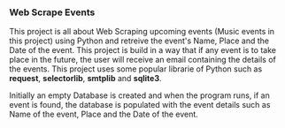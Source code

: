 ### Web Scrape Events

This project is all about Web Scraping upcoming events (Music events in this project) using Python and retreive the event's Name, Place and the Date of the event. This project is build in a way that if any event is to take place in the future, the user will receive an email containing the details of the events.
This project uses some popular librarie of Python such as **request**, **selectorlib**, **smtplib** and **sqlite3**.

Initially an empty Database is created and when the program runs, if an event is found, the database is populated with the event details such as Name of the event, Place and the Date of the event.
